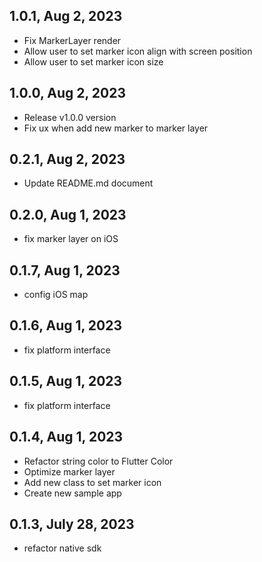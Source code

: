 
## 1.0.1, Aug 2, 2023
* Fix MarkerLayer render
* Allow user to set marker icon align with screen position
* Allow user to set marker icon size
## 1.0.0, Aug 2, 2023
* Release v1.0.0 version
* Fix ux when add new marker to marker layer
## 0.2.1, Aug 2, 2023
* Update README.md document
## 0.2.0, Aug 1, 2023
* fix marker layer on iOS
## 0.1.7, Aug 1, 2023
* config iOS map
## 0.1.6, Aug 1, 2023
* fix platform interface
## 0.1.5, Aug 1, 2023
* fix platform interface
## 0.1.4, Aug 1, 2023
* Refactor string color to Flutter Color
* Optimize marker layer
* Add new class to set marker icon
* Create new sample app
## 0.1.3, July 28, 2023
* refactor native sdk 